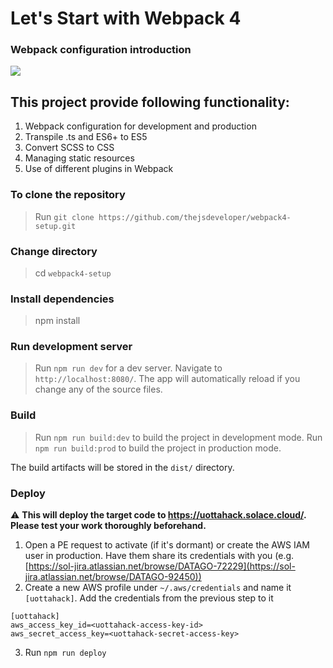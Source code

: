 # Let's Start with Webpack 4

### Webpack configuration introduction

![](https://raw.githubusercontent.com/thejsdeveloper/webpack4-setup/master/src/assets/images/webpack.gif)

## This project provide following functionality:

1.  Webpack configuration for development and production
2.  Transpile .ts and ES6+ to ES5
3.  Convert SCSS to CSS
4.  Managing static resources
5.  Use of different plugins in Webpack

### To clone the repository

> Run `git clone https://github.com/thejsdeveloper/webpack4-setup.git`

### Change directory

> cd `webpack4-setup`

### Install dependencies

> npm install

### Run development server

> Run `npm run dev` for a dev server. Navigate to `http://localhost:8080/`.
> The app will automatically reload if you change any of the source files.

### Build

> Run `npm run build:dev` to build the project in development mode.
> Run `npm run build:prod` to build the project in production mode.

The build artifacts will be stored in the `dist/` directory.

### Deploy

:warning: **This will deploy the target code to https://uottahack.solace.cloud/. Please test your work thoroughly beforehand.**

1. Open a PE request to activate (if it's dormant) or create the AWS IAM user in production. Have them share its credentials with you (e.g. [https://sol-jira.atlassian.net/browse/DATAGO-72229](https://sol-jira.atlassian.net/browse/DATAGO-92450))
2. Create a new AWS profile under `~/.aws/credentials` and name it `[uottahack]`. Add the credentials from the previous step to it

```
[uottahack]
aws_access_key_id=<uottahack-access-key-id>
aws_secret_access_key=<uottahack-secret-access-key>
```

3. Run `npm run deploy`
